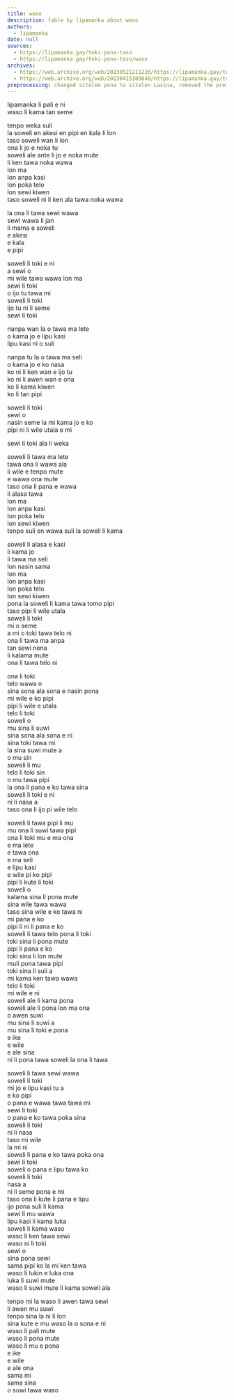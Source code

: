```yaml
---
title: waso
description: fable by lipamanka about waso
authors:
  - lipamanka
date: null
sources:
  - https://lipamanka.gay/toki-pona-taso
  - https://lipamanka.gay/toki-pona-taso/waso
archives:
  - https://web.archive.org/web/20230521211226/https://lipamanka.gay/toki-pona-taso
  - https://web.archive.org/web/20230415103840/https://lipamanka.gay/toki-pona-taso/waso
preprocessing: changed sitelen pona to sitelen Lasina, removed the pretty whitespace
---
```


lipamanka li pali e ni  
waso li kama tan seme

tenpo weka suli  
la soweli en akesi en pipi en kala li lon  
taso soweli wan li lon  
ona li jo e noka tu  
soweli ale ante li jo e noka mute  
li ken tawa noka wawa  
lon ma  
lon anpa kasi  
lon poka telo  
lon sewi kiwen  
taso soweli ni li ken ala tawa noka wawa

la ona li tawa sewi wawa  
sewi wawa li jan  
li mama e soweli  
e akesi  
e kala  
e pipi

soweli li toki e ni  
a sewi o  
mi wile tawa wawa lon ma  
sewi li toki  
o ijo tu tawa mi  
soweli li toki  
ijo tu ni li seme  
sewi li toki

nanpa wan la o tawa ma lete  
o kama jo e lipu kasi  
lipu kasi ni o suli

nanpa tu la o tawa ma seli  
o kama jo e ko nasa  
ko ni li ken wan e ijo tu  
ko ni li awen wan e ona  
ko li kama kiwen  
ko li tan pipi

soweli li toki  
sewi o  
nasin seme la mi kama jo e ko  
pipi ni li wile utala e mi

sewi li toki ala li weka

soweli li tawa ma lete  
tawa ona li wawa ala  
li wile e tenpo mute  
e wawa ona mute  
taso ona li pana e wawa  
li alasa tawa  
lon ma  
lon anpa kasi  
lon poka telo  
lon sewi kiwen  
tenpo suli en wawa suli la soweli li kama

soweli li alasa e kasi  
li kama jo  
li tawa ma seli  
lon nasin sama  
lon ma  
lon anpa kasi  
lon poka telo  
lon sewi kiwen  
pona la soweli li kama tawa tomo pipi  
taso pipi li wile utala  
soweli li toki  
mi o seme  
a mi o toki tawa telo ni  
ona li tawa ma anpa  
tan sewi nena  
li kalama mute  
ona li tawa telo ni

ona li toki  
telo wawa o  
sina sona ala sona e nasin pona  
mi wile e ko pipi  
pipi li wile e utala  
telo li toki  
soweli o  
mu sina li suwi  
sina sona ala sona e ni  
sina toki tawa mi  
la sina suwi mute a  
o mu sin  
soweli li mu  
telo li toki sin  
o mu tawa pipi  
la ona li pana e ko tawa sina  
soweli li toki e ni  
ni li nasa a  
taso ona li ijo pi wile telo

soweli li tawa pipi li mu  
mu ona li suwi tawa pipi  
ona li toki mu e ma ona  
e ma lete  
e tawa ona  
e ma seli  
e lipu kasi  
e wile pi ko pipi  
pipi li kute li toki  
soweli o  
kalama sina li pona mute  
sina wile tawa wawa  
taso sina wile e ko tawa ni  
mi pana e ko  
pipi li ni li pana e ko  
soweli li tawa telo pona li toki  
toki sina li pona mute  
pipi li pana e ko  
toki sina li lon mute  
muli pona tawa pipi  
toki sina li suli a  
mi kama ken tawa wawa  
telo li toki  
mi wile e ni  
soweli ale li kama pona  
soweli ale li pona lon ma ona  
o awen suwi  
mu sina li suwi a  
mu sina li toki e pona  
e ike  
e wile  
e ale sina  
ni li pona tawa soweli la ona li tawa

soweli li tawa sewi wawa  
soweli li toki  
mi jo e lipu kasi tu a  
e ko pipi  
o pana e wawa tawa tawa mi  
sewi li toki  
o pana e ko tawa poka sina  
soweli li toki  
ni li nasa  
taso mi wile  
la mi ni  
soweli li pana e ko tawa poka ona  
sewi li toki  
soweli o pana e lipu tawa ko  
soweli li toki  
nasa a  
ni li seme pona e mi  
taso ona li kute li pana e lipu  
ijo pona suli li kama  
sewi li mu wawa  
lipu kasi li kama luka  
soweli li kama waso  
waso li ken tawa sewi  
waso ni li toki  
sewi o  
sina pona sewi  
sama pipi ko la mi ken tawa  
waso li lukin e luka ona  
luka li suwi mute  
waso li suwi mute li kama soweli ala

tenpo mi la waso li awen tawa sewi  
li awen mu suwi  
tenpo sina la ni li lon  
sina kute e mu waso la o sona e ni  
waso li pali mute  
waso li pona mute  
waso li mu e pona  
e ike  
e wile  
e ale ona  
sama mi  
sama sina  
o suwi tawa waso
